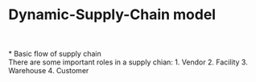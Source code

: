 # Dynamic-Supply-Chain model
</br>
</br>
*  Basic flow of supply chain
</br>
There are some important roles in a supply chian:
1. Vendor
2. Facility
3. Warehouse
4. Customer
